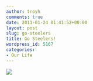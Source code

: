 ```yaml
---
author: troyh
comments: true
date: 2011-01-24 01:41:52+00:00
layout: post
slug: go-steelers
title: Go Steelers!
wordpress_id: 5167
categories:
- Our Life
---
```


[![](http://troyandgay.files.wordpress.com/2011/01/photo1.jpg?w=300)](http://troyandgay.files.wordpress.com/2011/01/photo1.jpg)
